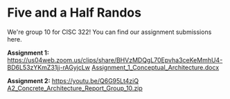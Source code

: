 # Five and a Half Randos

We're group 10 for CISC 322! You can find our assignment submissions here.

**Assignment 1:**
https://us04web.zoom.us/clips/share/BHVzMDQgL70Epvha3ceKeMmhU4-BD6L53zYKmZ31jj-rAGyjcLw
[Assignment_1_Conceptual_Architecture.docx](https://github.com/LuceEnd/fiveandahalfrandos.github.io/files/13170978/Assignment_1_Conceptual_Architecture.docx)

**Assignment 2:**
https://youtu.be/Q6G95Lt4ziQ
[A2_Concrete_Architecture_Report_Group_10.zip](https://github.com/LuceEnd/fiveandahalfrandos.github.io/files/13416171/A2_Concrete_Architecture_Report_Group_10.zip)
